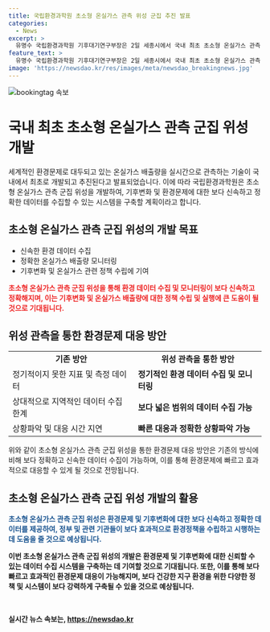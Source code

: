 ```yaml
---
title: 국립환경과학원 초소형 온실가스 관측 위성 군집 추진 발표
categories:
  - News
excerpt: >
  유명수 국립환경과학원 기후대기연구부장은 2일 세종시에서 국내 최초 초소형 온실가스 관측 군집 위성 개발을 발표했다. 이 개발은 환경과 기후 연구에 혁신적인 기여가 기대된다.
feature_text: >
  유명수 국립환경과학원 기후대기연구부장은 2일 세종시에서 국내 최초 초소형 온실가스 관측 군집 위성 개발을 발표했다. 이 개발은 환경과 기후 연구에 혁신적인 기여가 기대된다.
image: 'https://newsdao.kr/res/images/meta/newsdao_breakingnews.jpg'
---
```


<p><img src="https://newsdao.kr/res/images/meta/newsdao_breakingnews.jpg" alt="bookingtag 속보" /></p>

<h1>국내 최초 초소형 온실가스 관측 군집 위성 개발</h1>

<p data-ke-size="size16">세계적인 환경문제로 대두되고 있는 온실가스 배출량을 실시간으로 관측하는 기술이 국내에서 최초로 개발되고 추진된다고 발표되었습니다. 이에 따라 국립환경과학원은 초소형 온실가스 관측 군집 위성을 개발하여, 기후변화 및 환경문제에 대한 보다 신속하고 정확한 데이터를 수집할 수 있는 시스템을 구축할 계획이라고 합니다.</p>

<h2 data-ke-size="size26">초소형 온실가스 관측 군집 위성의 개발 목표</h2>

<ul>
    <li>신속한 환경 데이터 수집</li>
    <li>정확한 온실가스 배출량 모니터링</li>
    <li>기후변화 및 온실가스 관련 정책 수립에 기여</li>
</ul>

<p data-ke-size="size16"><b><span style="color: #ee2323;">초소형 온실가스 관측 군집 위성을 통해 환경 데이터 수집 및 모니터링이 보다 신속하고 정확해지며, 이는 기후변화 및 온실가스 배출량에 대한 정책 수립 및 실행에 큰 도움이 될 것으로 기대됩니다.</span></b></p>

<h2 data-ke-size="size26">위성 관측을 통한 환경문제 대응 방안</h2>

<table>
    <tr>
        <td style="text-align: center; height: 17px;"><b>기존 방안</b></td>
        <td style="text-align: center; height: 17px;"><b>위성 관측을 통한 방안</b></td>
    </tr>
    <tr>
        <td style="text-align: left;">정기적이지 못한 지표 및 측정 데이터</td>
        <td style="text-align: left;"><b>정기적인 환경 데이터 수집 및 모니터링</b></td>
    </tr>
    <tr>
        <td style="text-align: left;">상대적으로 지역적인 데이터 수집 한계</td>
        <td style="text-align: left;"><b>보다 넓은 범위의 데이터 수집 가능</b></td>
    </tr>
    <tr>
        <td style="text-align: left;">상황파악 및 대응 시간 지연</td>
        <td style="text-align: left;"><b>빠른 대응과 정확한 상황파악 가능</b></td>
    </tr>
</table>

<p data-ke-size="size16">위와 같이 초소형 온실가스 관측 군집 위성을 통한 환경문제 대응 방안은 기존의 방식에 비해 보다 정확하고 신속한 데이터 수집이 가능하며, 이를 통해 환경문제에 빠르고 효과적으로 대응할 수 있게 될 것으로 전망됩니다.</p>

<h2 data-ke-size="size26">초소형 온실가스 관측 군집 위성 개발의 활용</h2>

<p data-ke-size="size16"><b><span style="color: #1a5490;">초소형 온실가스 관측 군집 위성은 환경문제 및 기후변화에 대한 보다 신속하고 정확한 데이터를 제공하여, 정부 및 관련 기관들이 보다 효과적으로 환경정책을 수립하고 시행하는 데 도움을 줄 것으로 예상됩니다.</span><b></p>

<p data-ke-size="size16">이번 초소형 온실가스 관측 군집 위성의 개발은 환경문제 및 기후변화에 대한 신뢰할 수 있는 데이터 수집 시스템을 구축하는 데 기여할 것으로 기대됩니다. 또한, 이를 통해 보다 빠르고 효과적인 환경문제 대응이 가능해지며, 보다 건강한 지구 환경을 위한 다양한 정책 및 시스템이 보다 강력하게 구축될 수 있을 것으로 예상됩니다.</p>

<p data-ke-size="size16">&nbsp;</p>
실시간 뉴스 속보는, <a href="https://newsdao.kr" rel="dofollow">https://newsdao.kr</a>


